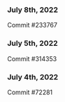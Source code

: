 ### July 8th, 2022

Commit #233767

### July 5th, 2022

Commit #314353


### July 4th, 2022

Commit #72281
